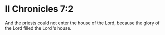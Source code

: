 # II Chronicles 7:2

And the priests could not enter the house of the Lord, because the glory of the Lord filled the Lord ’s house.
